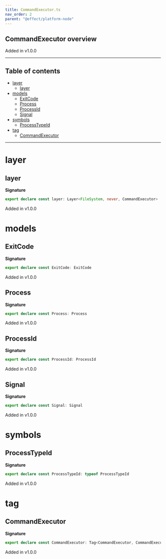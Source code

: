 ```yaml
---
title: CommandExecutor.ts
nav_order: 2
parent: "@effect/platform-node"
---
```


## CommandExecutor overview

Added in v1.0.0

---

<h2 class="text-delta">Table of contents</h2>

- [layer](#layer)
  - [layer](#layer-1)
- [models](#models)
  - [ExitCode](#exitcode)
  - [Process](#process)
  - [ProcessId](#processid)
  - [Signal](#signal)
- [symbols](#symbols)
  - [ProcessTypeId](#processtypeid)
- [tag](#tag)
  - [CommandExecutor](#commandexecutor)

---

# layer

## layer

**Signature**

```ts
export declare const layer: Layer<FileSystem, never, CommandExecutor>
```

Added in v1.0.0

# models

## ExitCode

**Signature**

```ts
export declare const ExitCode: ExitCode
```

Added in v1.0.0

## Process

**Signature**

```ts
export declare const Process: Process
```

Added in v1.0.0

## ProcessId

**Signature**

```ts
export declare const ProcessId: ProcessId
```

Added in v1.0.0

## Signal

**Signature**

```ts
export declare const Signal: Signal
```

Added in v1.0.0

# symbols

## ProcessTypeId

**Signature**

```ts
export declare const ProcessTypeId: typeof ProcessTypeId
```

Added in v1.0.0

# tag

## CommandExecutor

**Signature**

```ts
export declare const CommandExecutor: Tag<CommandExecutor, CommandExecutor>
```

Added in v1.0.0
